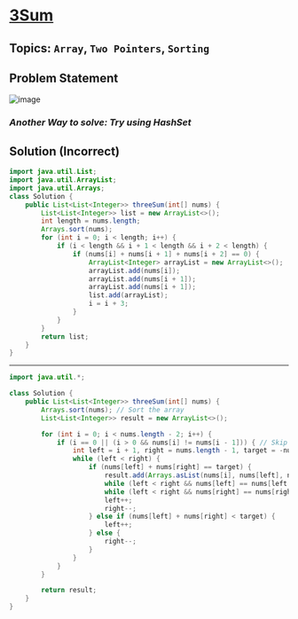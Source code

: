 # [3Sum](https://leetcode.com/problems/3sum/description/?envType=study-plan-v2&envId=top-interview-150)
## Topics: `Array`, `Two Pointers`, `Sorting`
## Problem Statement
![image](https://github.com/SiddhantKumarMaurya/LeetCode_Questions/assets/107787014/c558e877-8f37-43b5-8fc5-c4ec0b24912e)
### *Another Way to solve: Try using HashSet*
## Solution (Incorrect)
```java
import java.util.List;
import java.util.ArrayList;
import java.util.Arrays;
class Solution {
    public List<List<Integer>> threeSum(int[] nums) {
        List<List<Integer>> list = new ArrayList<>();
        int length = nums.length;
        Arrays.sort(nums);
        for (int i = 0; i < length; i++) {
            if (i < length && i + 1 < length && i + 2 < length) {
                if (nums[i] + nums[i + 1] + nums[i + 2] == 0) {
                    ArrayList<Integer> arrayList = new ArrayList<>();
                    arrayList.add(nums[i]);
                    arrayList.add(nums[i + 1]);
                    arrayList.add(nums[i + 1]);
                    list.add(arrayList);
                    i = i + 3;
                }
            }
        }
        return list;
    }
}
```
---
```java
import java.util.*;

class Solution {
    public List<List<Integer>> threeSum(int[] nums) {
        Arrays.sort(nums); // Sort the array
        List<List<Integer>> result = new ArrayList<>();

        for (int i = 0; i < nums.length - 2; i++) {
            if (i == 0 || (i > 0 && nums[i] != nums[i - 1])) { // Skip duplicates
                int left = i + 1, right = nums.length - 1, target = -nums[i];
                while (left < right) {
                    if (nums[left] + nums[right] == target) {
                        result.add(Arrays.asList(nums[i], nums[left], nums[right]));
                        while (left < right && nums[left] == nums[left + 1]) left++; // Skip duplicates
                        while (left < right && nums[right] == nums[right - 1]) right--; // Skip duplicates
                        left++;
                        right--;
                    } else if (nums[left] + nums[right] < target) {
                        left++;
                    } else {
                        right--;
                    }
                }
            }
        }

        return result;
    }
}
```
